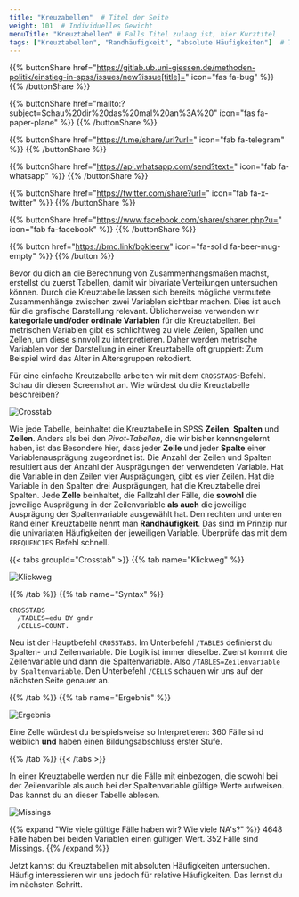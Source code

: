 ```yaml
---
title: "Kreuzabellen"  # Titel der Seite
weight: 101  # Individuelles Gewicht 
menuTitle: "Kreuztabellen" # Falls Titel zulang ist, hier Kurztitel
tags: ["Kreuztabellen", "Randhäufigkeit", "absolute Häufigkeiten"]  # Tags hiereinsetzen; Kurzwort, was auf der Seite passsiert
---
```


{{% buttonShare href="https://gitlab.ub.uni-giessen.de/methoden-politik/einstieg-in-spss/issues/new?issue[title]=" icon="fas fa-bug" %}} {{% /buttonShare %}} 

{{% buttonShare href="mailto:?subject=Schau%20dir%20das%20mal%20an%3A%20" icon="fas fa-paper-plane" %}} {{% /buttonShare %}}

{{% buttonShare href="https://t.me/share/url?url=" icon="fab fa-telegram" %}} {{% /buttonShare %}}

{{% buttonShare href="https://api.whatsapp.com/send?text=" icon="fab fa-whatsapp" %}} {{% /buttonShare %}}

{{% buttonShare href="https://twitter.com/share?url=" icon="fab fa-x-twitter" %}} {{% /buttonShare %}}

{{% buttonShare href="https://www.facebook.com/sharer/sharer.php?u=" icon="fab fa-facebook" %}} {{% /buttonShare %}}

{{% button href="https://bmc.link/bpkleerw" icon="fa-solid fa-beer-mug-empty" %}} {{% /button %}}

Bevor du dich an die Berechnung von Zusammenhangsmaßen machst, erstellst du zuerst Tabellen, damit wir bivariate Verteilungen untersuchen können. Durch die Kreuztabelle lassen sich bereits mögliche vermutete Zusammenhänge zwischen zwei Variablen sichtbar machen. Dies ist auch für die grafische Darstellung relevant. Üblicherweise verwenden wir **kategoriale und/oder ordinale Variablen** für die Kreuztabellen. Bei metrischen Variablen gibt es schlichtweg zu viele Zeilen, Spalten und Zellen, um diese sinnvoll zu interpretieren. Daher werden metrische Variablen vor der Darstellung in einer Kreuztabelle oft gruppiert: Zum Beispiel wird das Alter in Altersgruppen rekodiert. 

Für eine einfache Kreutzabelle arbeiten wir mit dem `CROSSTABS`-Befehl. Schau dir diesen Screenshot an. Wie würdest du die Kreuztabelle beschreiben?

![Crosstab](../img/crosstab.png)

Wie jede Tabelle, beinhaltet die Kreuztabelle in SPSS **Zeilen**, **Spalten** und **Zellen**. Anders als bei den *Pivot-Tabellen*, die wir bisher kennengelernt haben, ist das Besondere hier, dass jeder **Zeile** und jeder **Spalte** einer Variablenausprägung zugeordnet ist. Die Anzahl der Zeilen und Spalten resultiert aus der Anzahl der Ausprägungen der verwendeten Variable. Hat die Variable in den Zeilen vier Ausprägungen, gibt es vier Zeilen. Hat die Variable in den Spalten drei Ausprägungen, hat die Kreuztabelle drei Spalten. Jede **Zelle** beinhaltet, die Fallzahl der Fälle, die **sowohl** die jeweilige Ausprägung in der Zeilenvariable **als auch** die jeweilige Ausprägung der Spaltenvariable ausgewählt hat. Den rechten und unteren Rand einer Kreuztabelle nennt man **Randhäufigkeit**. Das sind im Prinzip nur die univariaten Häufigkeiten der jeweiligen Variable. Überprüfe das mit dem `FREQUENCIES` Befehl schnell. 

{{< tabs groupId="Crosstab" >}}
{{% tab name="Klickweg" %}}

![Klickweg](../gif/crosstab.gif)

{{% /tab %}}
{{% tab name="Syntax" %}}
```{spss}
CROSSTABS
  /TABLES=edu BY gndr
  /CELLS=COUNT.

```
Neu ist der Hauptbefehl `CROSSTABS`. Im Unterbefehl `/TABLES` definierst du Spalten- und Zeilenvariable. Die Logik ist immer dieselbe. Zuerst kommt die Zeilenvariable und dann die Spaltenvariable. Also `/TABLES=Zeilenvariable by Spaltenvariable`. Den Unterbefehl `/CELLS` schauen wir uns auf der nächsten Seite genauer an. 

{{% /tab %}}
{{% tab name="Ergebnis" %}}

![Ergebnis](../img/outputcross.png)

Eine Zelle würdest du beispielsweise so Interpretieren: 360 Fälle sind weiblich **und** haben einen Bildungsabschluss erster Stufe.

{{% /tab %}}
{{< /tabs >}}

In einer Kreuztabelle werden nur die Fälle mit einbezogen, die sowohl bei der Zeilenvarible als auch bei der Spaltenvariable gültige Werte aufweisen. Das kannst du an dieser Tabelle ablesen. 

![Missings](../img/crossmissings.png)

{{% expand \"Wie viele gültige Fälle haben wir? Wie viele NA's?\" %}}
4648 Fälle haben bei beiden Variablen einen gültigen Wert. 352 Fälle sind Missings.
{{% /expand %}}

Jetzt kannst du Kreuztabellen mit absoluten Häufigkeiten untersuchen. Häufig interessieren wir uns jedoch für relative Häufigkeiten. Das lernst du im nächsten Schritt.
